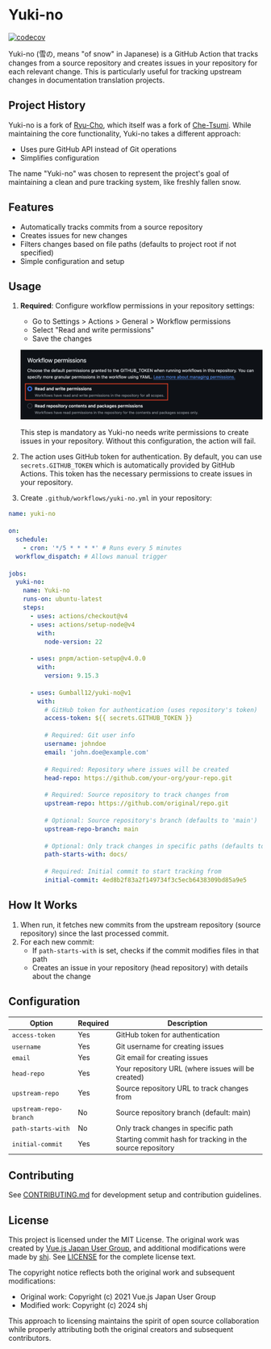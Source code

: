 # Yuki-no

[![codecov](https://codecov.io/gh/Gumball12/yuki-no/graph/badge.svg?token=BffFcZn5Dn)](https://codecov.io/gh/Gumball12/yuki-no)

Yuki-no (雪の, means "of snow" in Japanese) is a GitHub Action that tracks changes from a source repository and creates issues in your repository for each relevant change. This is particularly useful for tracking upstream changes in documentation translation projects.

## Project History

Yuki-no is a fork of [Ryu-Cho](https://github.com/vuejs-translations/ryu-cho), which itself was a fork of [Che-Tsumi](https://github.com/vuejs-jp/che-tsumi). While maintaining the core functionality, Yuki-no takes a different approach:

- Uses pure GitHub API instead of Git operations
- Simplifies configuration

The name "Yuki-no" was chosen to represent the project's goal of maintaining a clean and pure tracking system, like freshly fallen snow.

## Features

- Automatically tracks commits from a source repository
- Creates issues for new changes
- Filters changes based on file paths (defaults to project root if not specified)
- Simple configuration and setup

## Usage

1. **Required**: Configure workflow permissions in your repository settings:

   - Go to Settings > Actions > General > Workflow permissions
   - Select "Read and write permissions"
   - Save the changes

   ![Workflow Permissions Settings](docs/settings.png)

   This step is mandatory as Yuki-no needs write permissions to create issues in your repository. Without this configuration, the action will fail.

2. The action uses GitHub token for authentication. By default, you can use `secrets.GITHUB_TOKEN` which is automatically provided by GitHub Actions. This token has the necessary permissions to create issues in your repository.

3. Create `.github/workflows/yuki-no.yml` in your repository:

```yml
name: yuki-no

on:
  schedule:
    - cron: '*/5 * * * *' # Runs every 5 minutes
  workflow_dispatch: # Allows manual trigger

jobs:
  yuki-no:
    name: Yuki-no
    runs-on: ubuntu-latest
    steps:
      - uses: actions/checkout@v4
      - uses: actions/setup-node@v4
        with:
          node-version: 22

      - uses: pnpm/action-setup@v4.0.0
        with:
          version: 9.15.3

      - uses: Gumball12/yuki-no@v1
        with:
          # GitHub token for authentication (uses repository's token)
          access-token: ${{ secrets.GITHUB_TOKEN }}

          # Required: Git user info
          username: johndoe
          email: 'john.doe@example.com'

          # Required: Repository where issues will be created
          head-repo: https://github.com/your-org/your-repo.git

          # Required: Source repository to track changes from
          upstream-repo: https://github.com/original/repo.git

          # Optional: Source repository's branch (defaults to 'main')
          upstream-repo-branch: main

          # Optional: Only track changes in specific paths (defaults to project root)
          path-starts-with: docs/

          # Required: Initial commit to start tracking from
          initial-commit: 4ed8b2f83a2f149734f3c5ecb6438309bd85a9e5
```

## How It Works

1. When run, it fetches new commits from the upstream repository (source repository) since the last processed commit.
2. For each new commit:
   - If `path-starts-with` is set, checks if the commit modifies files in that path
   - Creates an issue in your repository (head repository) with details about the change

## Configuration

| Option                 | Required | Description                                                |
| ---------------------- | -------- | ---------------------------------------------------------- |
| `access-token`         | Yes      | GitHub token for authentication                            |
| `username`             | Yes      | Git username for creating issues                           |
| `email`                | Yes      | Git email for creating issues                              |
| `head-repo`            | Yes      | Your repository URL (where issues will be created)         |
| `upstream-repo`        | Yes      | Source repository URL to track changes from                |
| `upstream-repo-branch` | No       | Source repository branch (default: main)                   |
| `path-starts-with`     | No       | Only track changes in specific path                        |
| `initial-commit`       | Yes      | Starting commit hash for tracking in the source repository |

## Contributing

See [CONTRIBUTING.md](CONTRIBUTING.md) for development setup and contribution guidelines.

## License

This project is licensed under the MIT License. The original work was created by [Vue.js Japan User Group](https://github.com/vuejs-jp), and additional modifications were made by [shj](https://github.com/Gumball12/). See [LICENSE](LICENSE) for the complete license text.

The copyright notice reflects both the original work and subsequent modifications:

- Original work: Copyright (c) 2021 Vue.js Japan User Group
- Modified work: Copyright (c) 2024 shj

This approach to licensing maintains the spirit of open source collaboration while properly attributing both the original creators and subsequent contributors.
